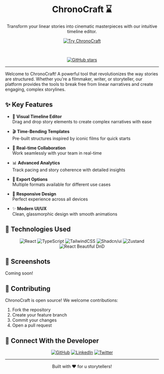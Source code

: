 <a name="readme-top"></a>

<div align="center">
  <h1>ChronoCraft ⌛</h1>
  <p>Transform your linear stories into cinematic masterpieces with our intuitive timeline editor.</p>

  <a href="https://chrono-craft-mu.vercel.app/"><img src="https://img.shields.io/badge/Try-ChronoCraft-8b5cf6?style=for-the-badge" alt="Try ChronoCraft"></a>

  <br>

  
  <a href="https://github.com/ShiiiivanshSingh/chronocraft/stargazers"><img src="https://img.shields.io/github/stars/ShiiiivanshSingh/chronocraft?style=for-the-badge&color=purple" alt="GitHub stars"></a>
  <hr>
</div>

Welcome to ChronoCraft! A powerful tool that revolutionizes the way stories are structured. Whether you're a filmmaker, writer, or storyteller, our platform provides the tools to break free from linear narratives and create engaging, complex storylines.

## ✨ Key Features

* 🎨 **Visual Timeline Editor**
  </br>Drag and drop story elements to create complex narratives with ease

* 🎬 **Time-Bending Templates**
  </br>Pre-built structures inspired by iconic films for quick starts

* 👥 **Real-time Collaboration**
  </br>Work seamlessly with your team in real-time

* 📊 **Advanced Analytics**
  </br>Track pacing and story coherence with detailed insights

* 💾 **Export Options**
  </br>Multiple formats available for different use cases

* 📱 **Responsive Design**
  </br>Perfect experience across all devices

* ✨ **Modern UI/UX**
  </br>Clean, glassmorphic design with smooth animations

## 🔧 Technologies Used

<div align="center">
  <img src="https://img.shields.io/badge/React-61DAFB?style=for-the-badge&logo=react&logoColor=black" alt="React">
  <img src="https://img.shields.io/badge/TypeScript-3178C6?style=for-the-badge&logo=typescript&logoColor=white" alt="TypeScript">
  <img src="https://img.shields.io/badge/Tailwind-38B2AC?style=for-the-badge&logo=tailwind-css&logoColor=white" alt="TailwindCSS">
  <img src="https://img.shields.io/badge/Shadcn/ui-000000?style=for-the-badge&logo=shadcnui&logoColor=white" alt="Shadcn/ui">
  <img src="https://img.shields.io/badge/Zustand-FF4154?style=for-the-badge&logo=zustand&logoColor=white" alt="Zustand">
  <img src="https://img.shields.io/badge/React_Beautiful_DnD-FF4154?style=for-the-badge&logo=react&logoColor=white" alt="React Beautiful DnD">
</div>

## 📸 Screenshots

Coming soon!
<!--
<div align="center">
  <img src="https://github.com/user-attachments/assets/screenshot1.png">
  <img src="https://github.com/user-attachments/assets/screenshot2.png">
  <img src="https://github.com/user-attachments/assets/screenshot3.png">
</div>
-->

## 🤝 Contributing

ChronoCraft is open source! We welcome contributions:

1. Fork the repository
2. Create your feature branch
3. Commit your changes
4. Open a pull request

## 🔗 Connect With the Developer

<div align="center">
  <a href="https://github.com/ShiiiivanshSingh"><img src="https://img.shields.io/badge/GitHub-100000?style=for-the-badge&logo=github&logoColor=white" alt="GitHub"></a>
  <a href="https://www.linkedin.com/in/shivansh-pratap-singh-23b3b92b1"><img src="https://img.shields.io/badge/LinkedIn-0077B5?style=for-the-badge&logo=linkedin&logoColor=white" alt="LinkedIn"></a>
  <a href="https://x.com/de_mirage_fan"><img src="https://img.shields.io/badge/Twitter-1DA1F2?style=for-the-badge&logo=twitter&logoColor=white" alt="Twitter"></a>
</div>

---
<div align="center">
  Built with ♥️ for u storytellers!
</div>
